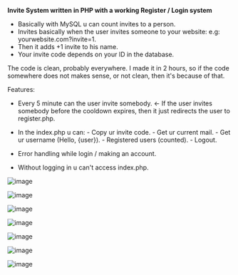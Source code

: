**Invite System written in PHP with a working Register / Login system**

- Basically with MySQL u can count invites to a person.
- Invites basically when the user invites someone to your website: e.g: yourwebsite.com?invite=1.
- Then it adds +1 invite to his name.
- Your invite code depends on your ID in the database.

The code is clean, probably everywhere.
I made it in 2 hours, so if the code somewhere does not makes sense, or not clean, then it's because of that.

Features:

- Every 5 minute can the user invite somebody. <- If the user invites somebody before the cooldown expires, then it just redirects the user to register.php.
- In the index.php u can:
                        - Copy ur invite code.
                        - Get ur current mail.
                        - Get ur username (Hello, {user}).
                        - Registered users (counted).
                        - Logout.
  
- Error handling while login / making an account.
- Without logging in u can't access index.php.

![image](https://github.com/matehashtag1337/invite-system/assets/104621347/14c9dd16-3598-47a8-b4ad-53f340b4ff98)

![image](https://github.com/matehashtag1337/invite-system/assets/104621347/809beb2c-dc06-47a5-8868-1f83246137ad)

![image](https://github.com/matehashtag1337/invite-system/assets/104621347/27f07300-cd9f-466f-86f7-4b33e8fe1cc4)

![image](https://github.com/matehashtag1337/invite-system/assets/104621347/7029797c-b789-4920-be46-d10976967772)

![image](https://github.com/matehashtag1337/invite-system/assets/104621347/3a9e0ee7-6746-4d70-9294-bb6e7d5c4940)

![image](https://github.com/matehashtag1337/invite-system/assets/104621347/d2a11175-0a00-4fad-a0d5-c119e8184c1e)

![image](https://github.com/matehashtag1337/invite-system/assets/104621347/75af0b7f-04d5-4427-93d7-5a25b8164876)
